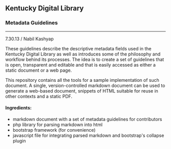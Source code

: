 ## Kentucky Digital Library
### Metadata Guidelines
---
7.30.13 / Nabil Kashyap

These guidelines describe the descriptive metadata fields used in the Kentucky Digital Library as well as introduces some of the philosophy and workflow behind its processes. The idea is to create a set of guidelines that is open, transparent and editable and that is easily accessed as either a static document or a web page.

This repository contains all the tools for a sample implementation of such document. A single, version-controlled markdown document can be used to generate a web-based document, snippets of HTML suitable for reuse in other contexts and a static PDF.

#### Ingredients:
- markdown document with a set of metadata guidelines for contributors
- php library for parsing markdown into html
- bootstrap framework (for convenience)
- javascript file for integrating parsed markdown and bootstrap's collapse plugin
